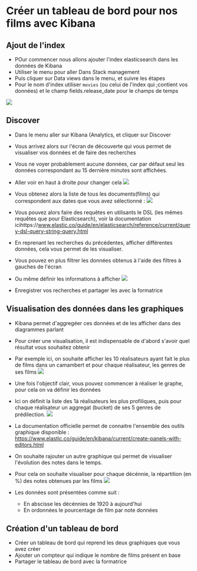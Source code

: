 # Créer un tableau de bord pour nos films avec Kibana

## Ajout de l'index

* POur commencer nous allons ajouter l'index elasticsearch dans les données de Kibana
* Utiliser le menu pour aller Dans Stack management
* Puis cliquer sur Data views dans le menu, et suivre les étapes
* Pour le nom d'index utiliser ```movies``` (ou celui de l'index qui ;contient vos données) et le champ fields.release_date pour le champs de temps

![](https://user.oc-static.com/upload/2017/09/27/15065439987946_kibana-home.png)



## Discover

* Dans le menu aller sur Kibana (Analytics, et cliquer sur Discover
* Vous arrivez alors sur l'écran de découverte qui vous permet de visualiser vos données et de faire des recherches 
* Vous ne voyer probablement aucune données, car par défaut seul les données correspondant au 15 dernière minutes sont affichées. 
* Aller voir en haut à droite pour changer cela 
![](https://user.oc-static.com/upload/2017/09/27/1506544078945_kibana-timerange.png) 
* Vous obtenez alors la liste de tous les documents(films) qui correspondent aux dates que vous avez sélectionné :
![](https://user.oc-static.com/upload/2017/09/27/15065441390644_kibana-discover.png) 
* Vous pouvez alors faire des requêtes en utilisants le DSL (les mêmes requêtes que pour Elasticsearch), voir la documentation icihttps://www.elastic.co/guide/en/elasticsearch/reference/current/query-dsl-query-string-query.html 
* En reprenant les recherches du précédentes, afficher différentes données, cela vous permet de les visualiser. 
* Vous pouvez en plus filtrer les données obtenus à l'aide des filtres à gauches de l'écran
* Ou même définir les informations à afficher
![](https://user.oc-static.com/upload/2017/09/27/15065441663374_kibana-limitfields.png)

* Enregistrer vos recherches et partager les avec la formatrice

## Visualisation des données dans les graphiques

* Kibana permet d'aggregéer ces données et de les afficher dans des diagrammes parlant
* Pour créer une visualisation, il est indispensable de d'abord s'avoir quel résultat vous souhaitez obtenir
* Par exemple ici, on souhaite afficher les 10 réalisateurs ayant fait le plus de films dans un camambert et pour chaque réalisateur, les genres de ses films
![](https://user.oc-static.com/upload/2017/09/27/15065443826025_kibana-sketch-small.jpeg)

* Une fois l'objectif clair, vous pouvez commencer à réaliser le graphe, pour cela on va définir les données
* Ici on définit la liste des 1à réalisateurs les plus profiliques, puis pour chaque réalisateur un aggregat (bucket) de ses 5 genres de prédilection.
![](https://user.oc-static.com/upload/2017/09/27/1506544409065_kibana-directors.png)

* La documentation officielle permet de connaitre l'ensemble des outils graphique disponible : https://www.elastic.co/guide/en/kibana/current/create-panels-with-editors.html 

* On souhaite rajouter un autre graphique qui permet de visualiser l'évolution des notes dans le temps. 
* Pour cela on souhaite visualiser pour chaque décénnie, la répartition (en %) des notes obtenues par les films
![](https://user.oc-static.com/upload/2017/10/03/15070380444889_kibana-sketch-activite.jpeg)

* Les données sont présentées comme suit : 
    * En abscisse les décénnies de 1920 à aujourd'hui
    * En ordonnées le pourcentage de film par note données


## Création d'un tableau de bord

* Créer un tableau de bord qui reprend les deux graphiques que vous avez créer 
* Ajouter un compteur qui indique le nombre de films présent en base
* Partager le tableau de bord avec la formatrice
